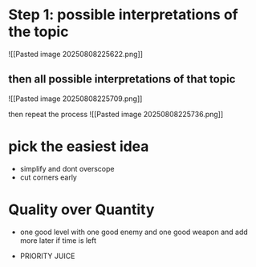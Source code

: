 # Step 1: possible interpretations of the topic

![[Pasted image 20250808225622.png]]

## then all possible interpretations of that topic
![[Pasted image 20250808225709.png]]

then repeat the process
![[Pasted image 20250808225736.png]]

# pick the easiest idea 
- simplify and dont overscope
- cut corners early

# Quality over Quantity
- one good level with one good enemy and one good weapon and add more later if time is left

- PRIORITY JUICE